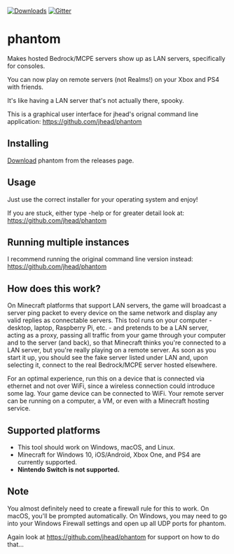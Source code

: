 [![Downloads](https://img.shields.io/github/downloads/OliverBrotchie/phantom/total)](https://github.com/OliverBrotchie/phantom/releases) [![Gitter](https://badges.gitter.im/phantom-minecraft/community.svg)](https://gitter.im/phantom-minecraft/community?utm_source=badge&utm_medium=badge&utm_campaign=pr-badge)

# phantom

Makes hosted Bedrock/MCPE servers show up as LAN servers, specifically for consoles.

You can now play on remote servers (not Realms!) on your Xbox and PS4 with friends.

It's like having a LAN server that's not actually there, spooky.

This is a graphical user interface for jhead's orignal command line application:
https://github.com/jhead/phantom

## Installing

[Download](https://github.com/OliverBrotchie/phantom/releases) phantom from the releases page.

## Usage

Just use the correct installer for your operating system and enjoy!

If you are stuck, either type -help or for greater detail look at: https://github.com/jhead/phantom

## Running multiple instances

I recommend running the original command line version instead: https://github.com/jhead/phantom

## How does this work?

On Minecraft platforms that support LAN servers, the game will broadcast a
server ping packet to every device on the same network and display any valid
replies as connectable servers. This tool runs on your computer - desktop,
laptop, Raspberry Pi, etc. - and pretends to be a LAN server, acting as a proxy,
passing all traffic from your game through your computer and to the server
(and back), so that Minecraft thinks you're connected to a LAN server, but
you're really playing on a remote server. As soon as you start it up, you should
see the fake server listed under LAN and, upon selecting it, connect to the real
Bedrock/MCPE server hosted elsewhere.

For an optimal experience, run this on a device that is connected via ethernet
and not over WiFi, since a wireless connection could introduce some lag. Your
game device can be connected to WiFi. Your remote server can be running on a
computer, a VM, or even with a Minecraft hosting service.

## Supported platforms

- This tool should work on Windows, macOS, and Linux.
- Minecraft for Windows 10, iOS/Android, Xbox One, and PS4 are currently supported.
- **Nintendo Switch is not supported.**

## Note

You almost definitely need to create a firewall rule for this to work.
On macOS, you'll be prompted automatically. On Windows, you may need to go into
your Windows Firewall settings and open up all UDP ports for phantom.

Again look at https://github.com/jhead/phantom for support on how to do that...
